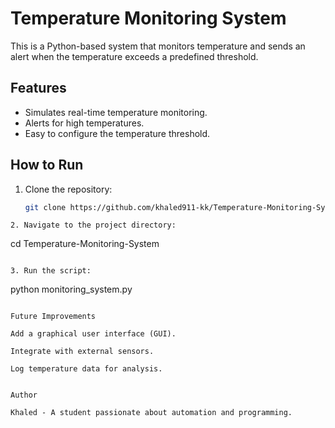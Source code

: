 # Temperature Monitoring System

This is a Python-based system that monitors temperature and sends an alert when the temperature exceeds a predefined threshold.

## Features
- Simulates real-time temperature monitoring.
- Alerts for high temperatures.
- Easy to configure the temperature threshold.

## How to Run
1. Clone the repository:
   ```bash
   git clone https://github.com/khaled911-kk/Temperature-Monitoring-System.git
```
2. Navigate to the project directory:
```
cd Temperature-Monitoring-System
```

3. Run the script:
```
python monitoring_system.py
```

Future Improvements

Add a graphical user interface (GUI).

Integrate with external sensors.

Log temperature data for analysis.


Author

Khaled - A student passionate about automation and programming.
